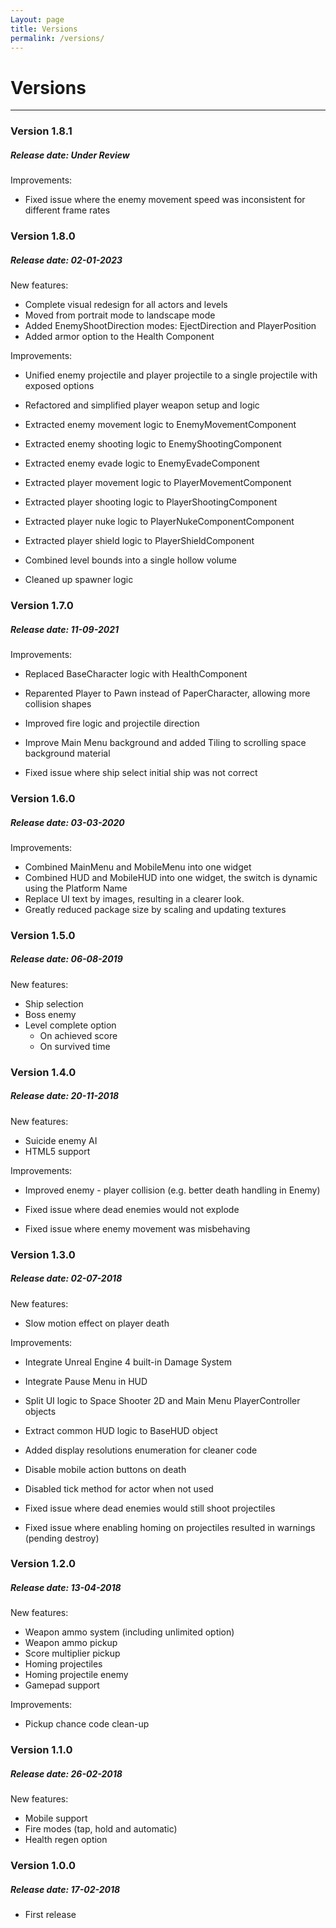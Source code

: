 ```yaml
---
Layout: page
title: Versions
permalink: /versions/
---
```


# Versions

***

### Version 1.8.1

##### Release date: Under Review

Improvements:

* Fixed issue where the enemy movement speed was inconsistent for different frame rates

### Version 1.8.0

##### Release date: 02-01-2023

New features:

* Complete visual redesign for all actors and levels
* Moved from portrait mode to landscape mode
* Added EnemyShootDirection modes: EjectDirection and PlayerPosition
* Added armor option to the Health Component

Improvements:

* Unified enemy projectile and player projectile to a single projectile with exposed options
* Refactored and simplified player weapon setup and logic

* Extracted enemy movement logic to EnemyMovementComponent
* Extracted enemy shooting logic to EnemyShootingComponent
* Extracted enemy evade logic to EnemyEvadeComponent

* Extracted player movement logic to PlayerMovementComponent
* Extracted player shooting logic to PlayerShootingComponent
* Extracted player nuke logic to PlayerNukeComponentComponent
* Extracted player shield logic to PlayerShieldComponent

* Combined level bounds into a single hollow volume
* Cleaned up spawner logic

### Version 1.7.0

##### Release date: 11-09-2021

Improvements:

* Replaced BaseCharacter logic with HealthComponent
* Reparented Player to Pawn instead of PaperCharacter, allowing more collision shapes
* Improved fire logic and projectile direction
* Improve Main Menu background and added Tiling to scrolling space background material

* Fixed issue where ship select initial ship was not correct

### Version 1.6.0

##### Release date: 03-03-2020

Improvements:

* Combined MainMenu and MobileMenu into one widget
* Combined HUD and MobileHUD into one widget, the switch is dynamic using the Platform Name
* Replace UI text by images, resulting in a clearer look.
* Greatly reduced package size by scaling and updating textures

### Version 1.5.0

##### Release date: 06-08-2019

New features:

* Ship selection
* Boss enemy
* Level complete option
    * On achieved score
    * On survived time

### Version 1.4.0

##### Release date: 20-11-2018

New features:

* Suicide enemy AI
* HTML5 support

Improvements:

* Improved enemy - player collision (e.g. better death handling in Enemy)

* Fixed issue where dead enemies would not explode
* Fixed issue where enemy movement was misbehaving

### Version 1.3.0

##### Release date: 02-07-2018

New features:

* Slow motion effect on player death

Improvements:

* Integrate Unreal Engine 4 built-in Damage System
* Integrate Pause Menu in HUD
* Split UI logic to Space Shooter 2D and Main Menu PlayerController objects
* Extract common HUD logic to BaseHUD object
* Added display resolutions enumeration for cleaner code
* Disable mobile action buttons on death
* Disabled tick method for actor when not used

* Fixed issue where dead enemies would still shoot projectiles
* Fixed issue where enabling homing on projectiles resulted in warnings (pending destroy)

### Version 1.2.0

##### Release date: 13-04-2018

New features:

* Weapon ammo system (including unlimited option)
* Weapon ammo pickup
* Score multiplier pickup
* Homing projectiles
* Homing projectile enemy
* Gamepad support

Improvements:

* Pickup chance code clean-up

### Version 1.1.0

##### Release date: 26-02-2018

New features:

* Mobile support
* Fire modes (tap, hold and automatic)
* Health regen option

### Version 1.0.0

##### Release date: 17-02-2018

* First release
